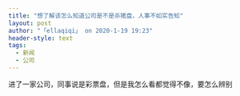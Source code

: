 ```yaml
---
title: "想了解该怎么知道公司是不是杀猪盘，人事不如实告知"
layout: post
author: "「ellaqiqi」 on 2020-1-19 19:23"
header-style: text
tags:
  - 新闻
  - 公司
---
```


<head></head>
<body>
  进了一家公司，同事说是彩票盘，但是我怎么看都觉得不像，要怎么辨别
 <br>
</body>


